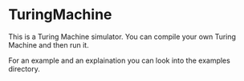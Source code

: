 # TuringMachine
This is a Turing Machine simulator. You can compile your own Turing Machine and then run it.

For an example and an explaination you can look into the examples directory.
